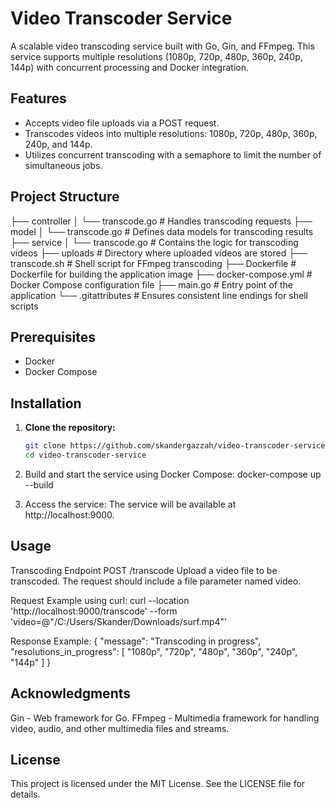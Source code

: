 # Video Transcoder Service

A scalable video transcoding service built with Go, Gin, and FFmpeg. This service supports multiple resolutions (1080p, 720p, 480p, 360p, 240p, 144p) with concurrent processing and Docker integration.

## Features

- Accepts video file uploads via a POST request.
- Transcodes videos into multiple resolutions: 1080p, 720p, 480p, 360p, 240p, and 144p.
- Utilizes concurrent transcoding with a semaphore to limit the number of simultaneous jobs.

## Project Structure

├── controller
│ └── transcode.go # Handles transcoding requests
├── model
│ └── transcode.go # Defines data models for transcoding results
├── service
│ └── transcode.go # Contains the logic for transcoding videos
├── uploads # Directory where uploaded videos are stored
├── transcode.sh # Shell script for FFmpeg transcoding
├── Dockerfile # Dockerfile for building the application image
├── docker-compose.yml # Docker Compose configuration file
├── main.go # Entry point of the application
└── .gitattributes # Ensures consistent line endings for shell scripts

## Prerequisites

- Docker
- Docker Compose

## Installation

1. **Clone the repository:**

   ```bash
   git clone https://github.com/skandergazzah/video-transcoder-service.git
   cd video-transcoder-service

2. Build and start the service using Docker Compose:
   docker-compose up --build

3. Access the service:
The service will be available at http://localhost:9000.

## Usage
Transcoding Endpoint
POST /transcode
Upload a video file to be transcoded. The request should include a file parameter named video.

Request Example using curl:
curl --location 'http://localhost:9000/transcode' --form 'video=@"/C:/Users/Skander/Downloads/surf.mp4"'

Response Example:
{
  "message": "Transcoding in progress",
  "resolutions_in_progress": [
    "1080p",
    "720p",
    "480p",
    "360p",
    "240p",
    "144p"
  ]
}

## Acknowledgments
Gin - Web framework for Go.
FFmpeg - Multimedia framework for handling video, audio, and other multimedia files and streams.

## License
This project is licensed under the MIT License. See the LICENSE file for details.